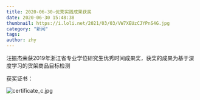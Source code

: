 ```yaml
---
title: 2020-06-30-优秀实践成果获奖
date: 2020-06-30 15:48:38
thumbnail: https://i.loli.net/2021/03/03/VW7XEUzCJYPnS4G.jpg
category: "新闻"
tags:
author: zhy
---
```


汪振杰荣获2019年浙江省专业学位研究生优秀时间成果奖，获奖的成果为基于深度学习的货架商品目标检测

获奖证书：

![certificate_c.jpg](https://i.loli.net/2021/03/03/VW7XEUzCJYPnS4G.jpg)